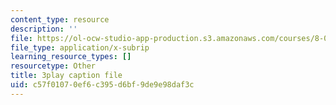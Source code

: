```yaml
---
content_type: resource
description: ''
file: https://ol-ocw-studio-app-production.s3.amazonaws.com/courses/8-01sc-classical-mechanics-fall-2016/c57f01070ef6c395d6bf9de9e98daf3c_30Ww1HsRblM.srt
file_type: application/x-subrip
learning_resource_types: []
resourcetype: Other
title: 3play caption file
uid: c57f0107-0ef6-c395-d6bf-9de9e98daf3c
---
```

